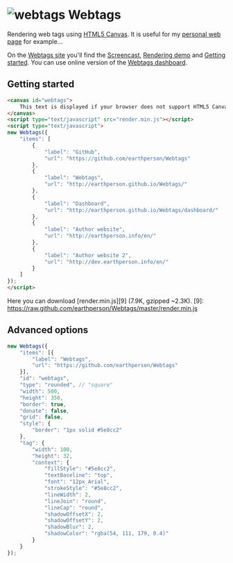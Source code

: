 ![webtags][3] Webtags
=======
Rendering web tags using [HTML5 Canvas][1]. It is useful for my [personal web page][2] for example&hellip;

On the [Webtags site][4] you'll find the [Screencast][6], [Rendering demo][7] and [Getting started][8].
You can use online version of the [Webtags dashboard][5].

[1]: https://developer.mozilla.org/en-US/docs/HTML/Canvas
[2]: http://earthperson.info
[3]: http://earthperson.github.io/Webtags/images/webtags.png
[4]: http://earthperson.github.io/Webtags/
[5]: http://earthperson.github.io/Webtags/dashboard/
[6]: http://earthperson.github.io/Webtags/#screencast
[7]: http://earthperson.github.io/Webtags/#demo
[8]: http://earthperson.github.io/Webtags/#getting-started

## Getting started
```html
<canvas id="webtags">
	This text is displayed if your browser does not support HTML5 Canvas.
</canvas>
<script type="text/javascript" src="render.min.js"></script>
<script type="text/javascript">
new Webtags({
	"items": [
		{
			"label": "GitHub",
			"url": "https://github.com/earthperson/Webtags"
		},
		{
			"label": "Webtags",
			"url": "http://earthperson.github.io/Webtags/"
		},
		{
			"label": "Dashboard",
			"url": "http://earthperson.github.io/Webtags/dashboard/"
		},
		{
			"label": "Author website",
			"url": "http://earthperson.info/en/"
		},
		{
			"label": "Author website 2",
			"url": "http://dev.earthperson.info/en/"
		}
	]
});
</script>
```
Here you can download [render.min.js][9] (7.9K, gzipped ~2.3K).
[9]: https://raw.github.com/earthperson/Webtags/master/render.min.js

## Advanced options
```js
new Webtags({
	"items": [{
		"label": "Webtags",
		"url": "https://github.com/earthperson/Webtags"
	}],
	"id": "webtags",
	"type": "rounded", // "square"
	"width": 500,
	"height": 350,
	"border": true,
	"donate": false,
	"grid": false,
	"style": {
		"border": "1px solid #5e8cc2"
	},
	"tag": {
		"width": 100,
		"height": 32,
		"context": {
			"fillStyle": "#5e8cc2",
			"textBaseline": "top",
			"font": "12px Arial",
			"strokeStyle": "#5e8cc2",
			"lineWidth": 2, 
			"lineJoin": "round",
			"lineCap": "round",
			"shadowOffsetX": 2,
			"shadowOffsetY": 2,
			"shadowBlur": 2,
			"shadowColor": "rgba(54, 111, 179, 0.4)"
		}
	}
});
